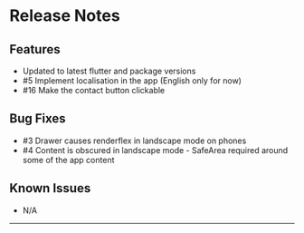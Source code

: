 # Release Notes

## Features

* Updated to latest flutter and package versions
* #5 Implement localisation in the app (English only for now)
* #16 Make the contact button clickable

## Bug Fixes

* #3 Drawer causes renderflex in landscape mode on phones
* #4 Content is obscured in landscape mode - SafeArea required around some of the app content


## Known Issues

* N/A

---
